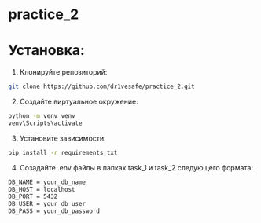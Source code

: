 # practice_2
# Установка:

1. Клонируйте репозиторий:
```bash
git clone https://github.com/dr1vesafe/practice_2.git
```

2. Создайте виртуальное окружение:
```bash
python -m venv venv
venv\Scripts\activate
```

3. Установите зависимости:
```bash
pip install -r requirements.txt
```

4. Созадайте .env файлы в папках task_1 и task_2 следующего формата:
```bash
DB_NAME = your_db_name 
DB_HOST = localhost
DB_PORT = 5432
DB_USER = your_db_user
DB_PASS = your_db_password
```